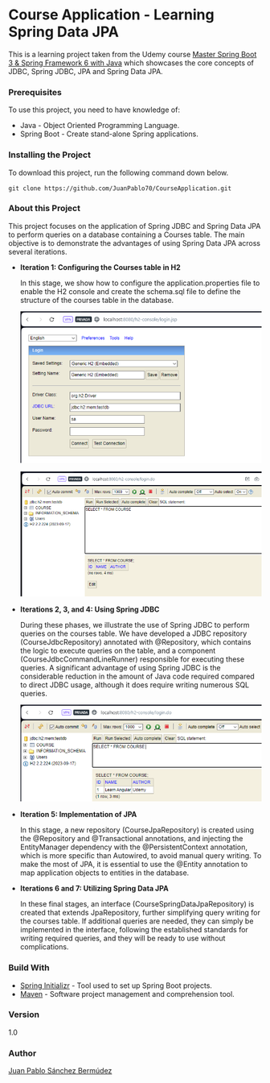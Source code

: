 # Course Application - Learning Spring Data JPA

This is a learning project taken from the Udemy course [Master Spring Boot 3 & Spring Framework 6 with Java](https://www.udemy.com/course/spring-boot-and-spring-framework-tutorial-for-beginners/) which showcases the core concepts of JDBC, Spring JDBC, JPA and Spring Data JPA.

### Prerequisites

To use this project, you need to have knowledge of:

+ Java - Object Oriented Programming Language.
+ Spring Boot - Create stand-alone Spring applications.

### Installing the Project

To download this project, run the following command down below.

```
git clone https://github.com/JuanPablo70/CourseApplication.git
```

### About this Project

This project focuses on the application of Spring JDBC and Spring Data JPA to perform queries on a database containing a Courses table. The main objective is to demonstrate the advantages of using Spring Data JPA across several iterations.

+ **Iteration 1: Configuring the Courses table in H2**

    In this stage, we show how to configure the application.properties file to enable the H2 console and create the schema.sql file to define the structure of the courses table in the database.

  ![](img/H2Login.png)

  ![](img/H2CourseTable.png)

+ **Iterations 2, 3, and 4: Using Spring JDBC**

    During these phases, we illustrate the use of Spring JDBC to perform queries on the courses table. We have developed a JDBC repository (CourseJdbcRepository) annotated with @Repository, which contains the logic to execute queries on the table, and a component (CourseJdbcCommandLineRunner) responsible for executing these queries. A significant advantage of using Spring JDBC is the considerable reduction in the amount of Java code required compared to direct JDBC usage, although it does require writing numerous SQL queries.

  ![](img/SpringJDBC.png)

+ **Iteration 5: Implementation of JPA**

    In this stage, a new repository (CourseJpaRepository) is created using the @Repository and @Transactional annotations, and injecting the EntityManager dependency with the @PersistentContext annotation, which is more specific than Autowired, to avoid manual query writing. To make the most of JPA, it is essential to use the @Entity annotation to map application objects to entities in the database.

+ **Iterations 6 and 7: Utilizing Spring Data JPA**

    In these final stages, an interface (CourseSpringDataJpaRepository) is created that extends JpaRepository, further simplifying query writing for the courses table. If additional queries are needed, they can simply be implemented in the interface, following the established standards for writing required queries, and they will be ready to use without complications.

### Build With

+ [Spring Initializr](https://start.spring.io) - Tool used to set up Spring Boot projects.
+ [Maven](https://maven.apache.org) - Software project management and comprehension tool.

### Version

1.0

### Author

[Juan Pablo Sánchez Bermúdez](https://github.com/JuanPablo70)
